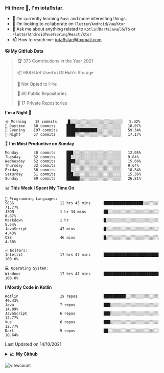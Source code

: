 ### Hi there 👋, I'm iota9star.

- 🌱 I’m currently learning `Rust` and more interesting things.
- 👯 I’m looking to collaborate on `Flutter`/`Android`/`Vue`/`Ktor`
- 💬 Ask me about anything related to `Kotlin`/`Dart`/`Java`/`JS`/`TS` or `Flutter`/`Android`/`Vue`/`Spring`/`React`
  /`Ktor`
- 📫 How to reach me: [iota9star@foxmail.com](iota9star@foxmail.com)



<!--START_SECTION:waka-->
**🐱 My GitHub Data** 

> 🏆 373 Contributions in the Year 2021
 > 
> 📦 688.6 kB Used in GitHub's Storage 
 > 
> 🚫 Not Opted to Hire
 > 
> 📜 60 Public Repositories 
 > 
> 🔑 17 Private Repositories  
 > 
**I'm a Night 🦉** 

```text
🌞 Morning    18 commits     █░░░░░░░░░░░░░░░░░░░░░░░░   5.42% 
🌆 Daytime    60 commits     ████░░░░░░░░░░░░░░░░░░░░░   18.07% 
🌃 Evening    197 commits    ██████████████░░░░░░░░░░░   59.34% 
🌙 Night      57 commits     ████░░░░░░░░░░░░░░░░░░░░░   17.17%

```
📅 **I'm Most Productive on Sunday** 

```text
Monday       40 commits     ███░░░░░░░░░░░░░░░░░░░░░░   12.05% 
Tuesday      32 commits     ██░░░░░░░░░░░░░░░░░░░░░░░   9.64% 
Wednesday    52 commits     ████░░░░░░░░░░░░░░░░░░░░░   15.66% 
Thursday     32 commits     ██░░░░░░░░░░░░░░░░░░░░░░░   9.64% 
Friday       36 commits     ██░░░░░░░░░░░░░░░░░░░░░░░   10.84% 
Saturday     51 commits     ███░░░░░░░░░░░░░░░░░░░░░░   15.36% 
Sunday       89 commits     ██████░░░░░░░░░░░░░░░░░░░   26.81%

```


📊 **This Week I Spent My Time On** 

```text
💬 Programming Languages: 
SCSS                     12 hrs 45 mins      ██████████████████░░░░░░░   71.77% 
JSON                     1 hr 34 mins        ██░░░░░░░░░░░░░░░░░░░░░░░   8.87% 
Markdown                 1 hr                █░░░░░░░░░░░░░░░░░░░░░░░░   5.64% 
JavaScript               47 mins             █░░░░░░░░░░░░░░░░░░░░░░░░   4.43% 
CSS                      46 mins             █░░░░░░░░░░░░░░░░░░░░░░░░   4.38%

🔥 Editors: 
IntelliJ                 17 hrs 47 mins      █████████████████████████   100.0%

💻 Operating System: 
Windows                  17 hrs 47 mins      █████████████████████████   100.0%

```

**I Mostly Code in Kotlin** 

```text
Kotlin                   19 repos            ██████████░░░░░░░░░░░░░░░   40.43% 
Java                     7 repos             ███░░░░░░░░░░░░░░░░░░░░░░   14.89% 
JavaScript               6 repos             ███░░░░░░░░░░░░░░░░░░░░░░   12.77% 
Vue                      6 repos             ███░░░░░░░░░░░░░░░░░░░░░░   12.77% 
Dart                     5 repos             ██░░░░░░░░░░░░░░░░░░░░░░░   10.64%

```



 Last Updated on 14/10/2021
<!--END_SECTION:waka-->

<details>
  <summary><b>📈&nbsp;&nbsp;My Github</b></summary>
  <br>
  <img src='https://github-profile-trophy.vercel.app/?username=iota9star'>
  <img src='https://bad-apple-github-readme.vercel.app/api?show_bg=1&username=iota9star&hide_title=true'>
  <img src='http://cr-skills-chart-widget.azurewebsites.net/api/api?username=iota9star'>
</details>


![viewcount](https://count.getloli.com/get/@iota9star?theme=rule34)
